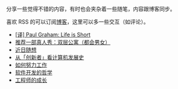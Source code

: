 分享一些觉得不错的内容，有时也会夹杂着一些随笔，内容跟博客同步。

喜欢 RSS 的可以订阅[博客](https://limboy.me)，这里可以多一些交互（如评论）。

- [[译] Paul Graham: Life is Short](https://github.com/lzyy/telescope/discussions/8)
- [推荐一部真人秀：双层公寓（都会男女）](https://github.com/lzyy/telescope/discussions/7)
- [近日随想](https://github.com/lzyy/telescope/discussions/6)
- [从「创新者」看计算机发展史](https://github.com/lzyy/telescope/discussions/5)
- [如何努力工作](https://github.com/lzyy/telescope/discussions/4)
- [软件开发的哲学](https://github.com/lzyy/telescope/discussions/2)
- [工程师的成长](https://github.com/lzyy/telescope/discussions/1)
